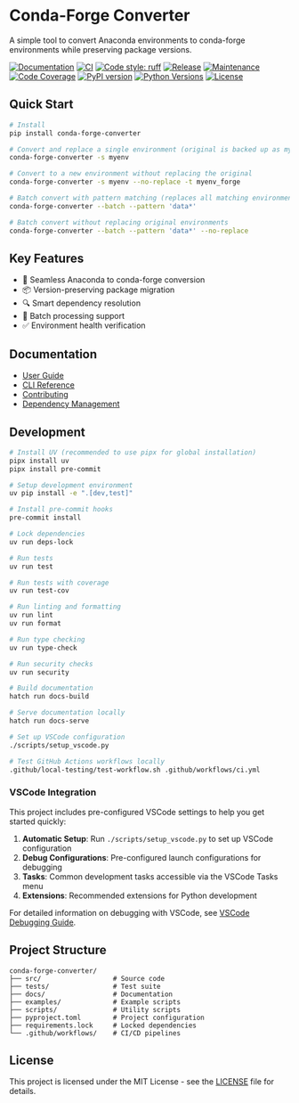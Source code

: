 # Conda-Forge Converter

A simple tool to convert Anaconda environments to conda-forge environments while preserving package versions.

[![Documentation](https://img.shields.io/badge/docs-latest-blue)](https://conda-forge-converter.readthedocs.io)
[![CI](https://github.com/yourusername/conda-forge-converter/actions/workflows/ci.yml/badge.svg)](https://github.com/yourusername/conda-forge-converter/actions/workflows/ci.yml)
[![Code style: ruff](https://img.shields.io/badge/code%20style-ruff-000000.svg)](https://github.com/astral-sh/ruff)
[![Release](https://github.com/yourusername/conda-forge-converter/actions/workflows/release.yml/badge.svg)](https://github.com/yourusername/conda-forge-converter/actions/workflows/release.yml)
[![Maintenance](https://github.com/yourusername/conda-forge-converter/actions/workflows/maintenance.yml/badge.svg)](https://github.com/yourusername/conda-forge-converter/actions/workflows/maintenance.yml)
[![Code Coverage](https://codecov.io/gh/yourusername/conda-forge-converter/branch/master/graph/badge.svg)](https://codecov.io/gh/yourusername/conda-forge-converter)
[![PyPI version](https://badge.fury.io/py/conda-forge-converter.svg)](https://badge.fury.io/py/conda-forge-converter)
[![Python Versions](https://img.shields.io/pypi/pyversions/conda-forge-converter.svg)](https://pypi.org/project/conda-forge-converter/)
[![License](https://img.shields.io/github/license/yourusername/conda-forge-converter.svg)](https://github.com/yourusername/conda-forge-converter/blob/master/LICENSE)

## Quick Start

```bash
# Install
pip install conda-forge-converter

# Convert and replace a single environment (original is backed up as myenv_anaconda_backup)
conda-forge-converter -s myenv

# Convert to a new environment without replacing the original
conda-forge-converter -s myenv --no-replace -t myenv_forge

# Batch convert with pattern matching (replaces all matching environments)
conda-forge-converter --batch --pattern 'data*'

# Batch convert without replacing original environments
conda-forge-converter --batch --pattern 'data*' --no-replace
```

## Key Features

- 🔄 Seamless Anaconda to conda-forge conversion
- 📦 Version-preserving package migration
- 🔍 Smart dependency resolution
- 🚀 Batch processing support
- ✅ Environment health verification

## Documentation

- [User Guide](https://conda-forge-converter.readthedocs.io/en/latest/user/)
- [CLI Reference](https://conda-forge-converter.readthedocs.io/en/latest/user/cli-reference.html)
- [Contributing](CONTRIBUTING.md)
- [Dependency Management](DEPENDENCY_MANAGEMENT.md)

## Development

```bash
# Install UV (recommended to use pipx for global installation)
pipx install uv
pipx install pre-commit

# Setup development environment
uv pip install -e ".[dev,test]"

# Install pre-commit hooks
pre-commit install

# Lock dependencies
uv run deps-lock

# Run tests
uv run test

# Run tests with coverage
uv run test-cov

# Run linting and formatting
uv run lint
uv run format

# Run type checking
uv run type-check

# Run security checks
uv run security

# Build documentation
hatch run docs-build

# Serve documentation locally
hatch run docs-serve

# Set up VSCode configuration
./scripts/setup_vscode.py

# Test GitHub Actions workflows locally
.github/local-testing/test-workflow.sh .github/workflows/ci.yml
```

### VSCode Integration

This project includes pre-configured VSCode settings to help you get started quickly:

1. **Automatic Setup**: Run `./scripts/setup_vscode.py` to set up VSCode configuration
1. **Debug Configurations**: Pre-configured launch configurations for debugging
1. **Tasks**: Common development tasks accessible via the VSCode Tasks menu
1. **Extensions**: Recommended extensions for Python development

For detailed information on debugging with VSCode, see [VSCode Debugging Guide](docs/dev/vscode-debugging.md).

## Project Structure

```
conda-forge-converter/
├── src/                  # Source code
├── tests/                # Test suite
├── docs/                 # Documentation
├── examples/             # Example scripts
├── scripts/              # Utility scripts
├── pyproject.toml        # Project configuration
├── requirements.lock     # Locked dependencies
└── .github/workflows/    # CI/CD pipelines
```

## License

This project is licensed under the MIT License - see the [LICENSE](LICENSE) file for details.
